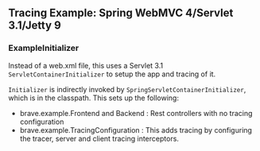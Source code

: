 ## Tracing Example: Spring WebMVC 4/Servlet 3.1/Jetty 9

### ExampleInitializer

Instead of a web.xml file, this uses a Servlet 3.1
`ServletContainerInitializer` to setup the app and tracing of it.

`Initializer` is indirectly invoked by `SpringServletContainerInitializer`,
which is in the classpath. This sets up the following:

*   brave.example.Frontend and Backend : Rest controllers with no tracing configuration
*   brave.example.TracingConfiguration : This adds tracing by configuring the tracer, server and client tracing interceptors.


